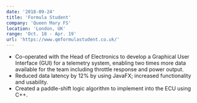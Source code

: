 ```yaml
---
date: '2018-09-24'
title: 'Formula Student'
company: 'Queen Mary FS'
location: 'London, UK'
range: 'Oct. 18 - Apr. 19'
url: 'https://www.qmformulastudent.co.uk/'
---
```


- Co-operated with the Head of Electronics to develop a Graphical User Interface (GUI) for a telemetry system, enabling two times more data available for the team including throttle response and power output.
- Reduced data latency by 12% by using JavaFX; increased functionality and usability. 
- Created a paddle-shift logic algorithm to implement into the ECU using C++.